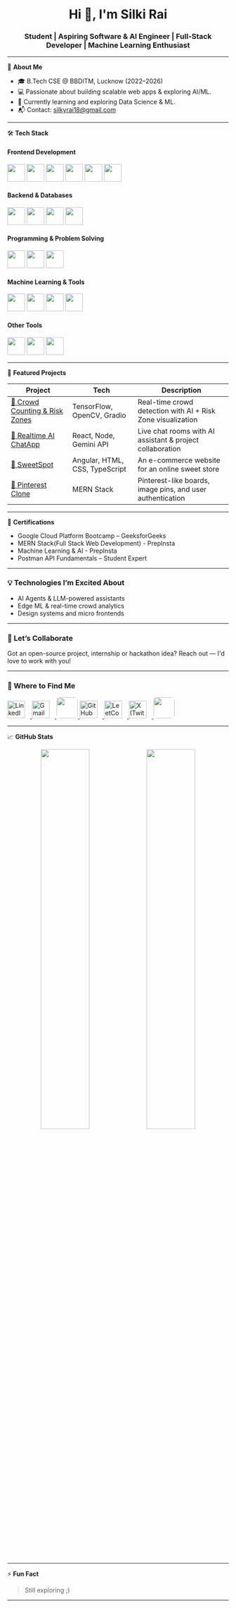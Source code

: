 <!-- GitHub Profile README: silkirai1812 -->

<h1 align="center">Hi 👋, I'm Silki Rai</h1>
<h3 align="center">Student | Aspiring Software & AI Engineer | Full-Stack Developer | Machine Learning Enthusiast 
</h3>

---

🌟 **About Me**

- 🎓 B.Tech CSE @ BBDITM, Lucknow (2022–2026)
- 💻 Passionate about building scalable web apps & exploring AI/ML.
- 🌱 Currently learning and exploring Data Science & ML.
- 📬 Contact: silkyrai18@gmail.com

---

🛠️ **Tech Stack**

<h4>Frontend Development</h4>
<p>
  <img src="https://cdn.jsdelivr.net/gh/devicons/devicon/icons/html5/html5-original.svg" width="40"/>
  <img src="https://cdn.jsdelivr.net/gh/devicons/devicon/icons/css3/css3-original.svg" width="40"/>
  <img src="https://cdn.jsdelivr.net/gh/devicons/devicon/icons/javascript/javascript-original.svg" width="40"/>
  <img src="https://cdn.jsdelivr.net/gh/devicons/devicon/icons/react/react-original.svg" width="40"/>
  <img src="https://cdn.jsdelivr.net/gh/devicons/devicon/icons/angularjs/angularjs-original.svg" width="40"/>
  <img src="https://cdn.jsdelivr.net/gh/devicons/devicon/icons/tailwindcss/tailwindcss.svg" width="40"/>
</p>

<h4>Backend & Databases</h4>
<p>
  <img src="https://cdn.jsdelivr.net/gh/devicons/devicon/icons/nodejs/nodejs-original.svg" width="40"/>
  <img src="https://cdn.jsdelivr.net/gh/devicons/devicon/icons/express/express-original.svg" width="40"/>
  <img src="https://cdn.jsdelivr.net/gh/devicons/devicon/icons/mongodb/mongodb-original.svg" width="40"/>
  <img src="https://cdn.jsdelivr.net/gh/devicons/devicon/icons/mysql/mysql-original.svg" width="40"/>
</p>

<h4>Programming & Problem Solving</h4>
<p>
  <img src="https://cdn.jsdelivr.net/gh/devicons/devicon/icons/java/java-original.svg" width="40"/>
  <img src="https://cdn.jsdelivr.net/gh/devicons/devicon/icons/python/python-original.svg" width="40"/>
  <img src="https://cdn.jsdelivr.net/gh/devicons/devicon/icons/c/c-original.svg" width="40"/>
</p>

<h4>Machine Learning & Tools</h4>
<p>
  <img src="https://cdn.jsdelivr.net/gh/devicons/devicon/icons/tensorflow/tensorflow-original.svg" width="40"/>
  <img src="https://cdn.jsdelivr.net/gh/devicons/devicon/icons/pandas/pandas-original.svg" width="40"/>
  <img src="https://cdn.jsdelivr.net/gh/devicons/devicon/icons/numpy/numpy-original.svg" width="40"/>
  <img src="https://cdn.jsdelivr.net/gh/devicons/devicon/icons/opencv/opencv-original.svg" width="40"/>
</p>

<h4>Other Tools</h4>
<p>
  <img src="https://cdn.jsdelivr.net/gh/devicons/devicon/icons/git/git-original.svg" width="40"/>
  <img src="https://cdn.jsdelivr.net/gh/devicons/devicon/icons/github/github-original.svg" width="40"/>
  <img src="https://cdn.jsdelivr.net/gh/devicons/devicon/icons/googlecloud/googlecloud-original.svg" width="40"/>
</p>

---

🚀 **Featured Projects**

| Project | Tech | Description |
|--------|------|-------------|
| [🧠 Crowd Counting & Risk Zones](https://huggingface.co/spaces/silkirai/crowd-counting) | TensorFlow, OpenCV, Gradio | Real-time crowd detection with AI + Risk Zone visualization |
| [💬 Realtime AI ChatApp](https://github.com/silkirai1812/realtimeAIChatApp) | React, Node, Gemini API | Live chat rooms with AI assistant & project collaboration |
| [🎂 SweetSpot](https://github.com/silkirai1812/SweetSpot) | Angular, HTML, CSS, TypeScript | An e-commerce website for an online sweet store |
| [📌 Pinterest Clone](https://github.com/silkirai1812/PinterestClone) | MERN Stack | Pinterest-like boards, image pins, and user authentication |

---

📜 **Certifications**
- Google Cloud Platform Bootcamp – GeeksforGeeks
- MERN Stack(Full Stack Web Development) - PrepInsta
- Machine Learning & AI - PrepInsta
- Postman API Fundamentals – Student Expert

---

### 💡 Technologies I’m Excited About
- AI Agents & LLM-powered assistants
- Edge ML & real-time crowd analytics
- Design systems and micro frontends

___

### 🤝 Let’s Collaborate
Got an open-source project, internship or hackathon idea?
Reach out — I'd love to work with you!

___


### 📡 Where to Find Me

<p align="left">
  <a href="https://www.linkedin.com/in/silki-rai" target="_blank">
    <img src="https://cdn.jsdelivr.net/gh/devicons/devicon/icons/linkedin/linkedin-original.svg" alt="LinkedIn" width="40" height="40" style="margin-right: 12px;"/>
  </a>
  <a href="mailto:silkyrai18@gmail.com" target="_blank">
    <img src="https://upload.wikimedia.org/wikipedia/commons/7/7e/Gmail_icon_%282020%29.svg" alt="Gmail" width="40" height="40" style="margin-right: 12px;"/>
  </a>
  <a href="https://discord.com/users/silkirai" target="_blank">
    <img src="https://img.shields.io/badge/-1E1E1E?style=for-the-badge&logo=discord&logoColor=5865F2&labelColor=1E1E1E&logoWidth=30" height="48" style="border-radius: 8px; margin-right: 1px;" />
  </a>
  <a href="https://github.com/silkirai1812" target="_blank">
    <img src="https://cdn.jsdelivr.net/gh/devicons/devicon/icons/github/github-original.svg" alt="GitHub" width="40" height="40" style="margin-right: 12px;"/>
  </a>
  <a href="https://leetcode.com/u/silkii18/" target="_blank">
    <img src="https://upload.wikimedia.org/wikipedia/commons/1/19/LeetCode_logo_black.png" alt="LeetCode" width="40" height="40" style="margin-right: 12px;"/>
  </a>
  <a href="https://x.com/silki_rai" target="_blank">
    <img src="https://cdn.jsdelivr.net/gh/simple-icons/simple-icons/icons/x.svg" alt="X (Twitter)" width="40" height="40" style="margin-right: 12px;"/>
  </a>
  <a href="https://hashnode.com/@silki" target="_blank">
    <img src="https://img.shields.io/badge/-1E1E1E?style=for-the-badge&logo=hashnode&logoColor=2962FF&labelColor=1E1E1E&logoWidth=30" height="48" style="border-radius: 8px; margin-right: 1px;" />
  </a>
</p>


---

📈 **GitHub Stats**

<p align="center">
  <img src="https://github-readme-stats.vercel.app/api?username=silkirai1812&show_icons=true&theme=tokyonight" width="47%" />
  <img src="https://github-readme-streak-stats.herokuapp.com?user=silkirai1812&theme=tokyonight" width="47%" />
</p>

---

⚡ **Fun Fact**  
> Still exploring ;)

---
